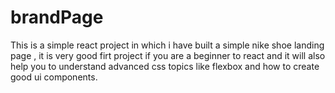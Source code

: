 # brandPage



This is a simple react project in which i have built a simple nike shoe landing page , 
it is very good firt project if you are a beginner to react and it will also help you to understand advanced css topics like flexbox and how to create good ui components.
